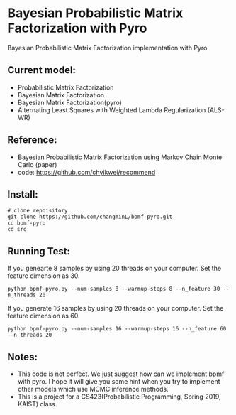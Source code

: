 # Bayesian Probabilistic Matrix Factorization with Pyro

Bayesian Probabilistic Matrix Factorization implementation with Pyro

Current model:
--------------
- Probabilistic Matrix Factorization
- Bayesian Matrix Factorization
- Bayesian Matrix Factorization(pyro)
- Alternating Least Squares with Weighted Lambda Regularization (ALS-WR)

Reference:
----------
- Bayesian Probabilistic Matrix Factorization using Markov Chain Monte Carlo (paper)
- code: https://github.com/chyikwei/recommend

Install:
--------
```
# clone repoisitory
git clone https://github.com/changminL/bpmf-pyro.git
cd bpmf-pyro
cd src
```

Running Test:
-------------
If you genearte 8 samples by using 20 threads on your computer.
Set the feature dimension as 30.
```
python bpmf-pyro.py --num-samples 8 --warmup-steps 8 --n_feature 30 --n_threads 20
```

If you generate 16 samples by using 20 threads on your computer.
Set the feature dimension as 60.
```
python bpmf-pyro.py --num-samples 16 --warmup-steps 16 --n_feature 60 --n_threads 20
```

Notes:
------
- This code is not perfect. We just suggest how can we implement bpmf with pyro. I hope it will give you some hint when you try to implement other models which use MCMC inference methods. 
- This is a project for a CS423(Probabilistic Programming, Spring 2019, KAIST) class.
